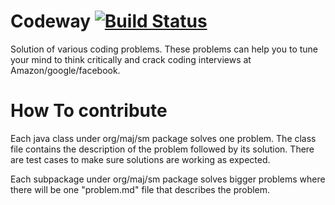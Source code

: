 Codeway [![Build Status](https://travis-ci.org/shamikm/codeway.svg?branch=master)](https://travis-ci.org/shamikm/codeway)
===============
Solution of various coding problems. These problems can help you to tune your mind to 
think critically and crack coding interviews at Amazon/google/facebook.

How To contribute
==================
Each java class under org/maj/sm package solves one problem. The class file
contains the description of the problem followed by its solution. There are
test cases to make sure solutions are working as expected.

Each subpackage under org/maj/sm package solves bigger problems where there will
be one "problem.md" file that describes the problem.


